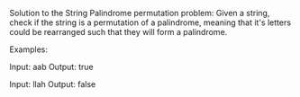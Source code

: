 Solution to the String Palindrome permutation problem:
Given a string, check if the string is a permutation of a palindrome, meaning that it's letters could be
rearranged such that they will form a palindrome.

Examples:

Input: aab
Output: true

Input: llah
Output: false
